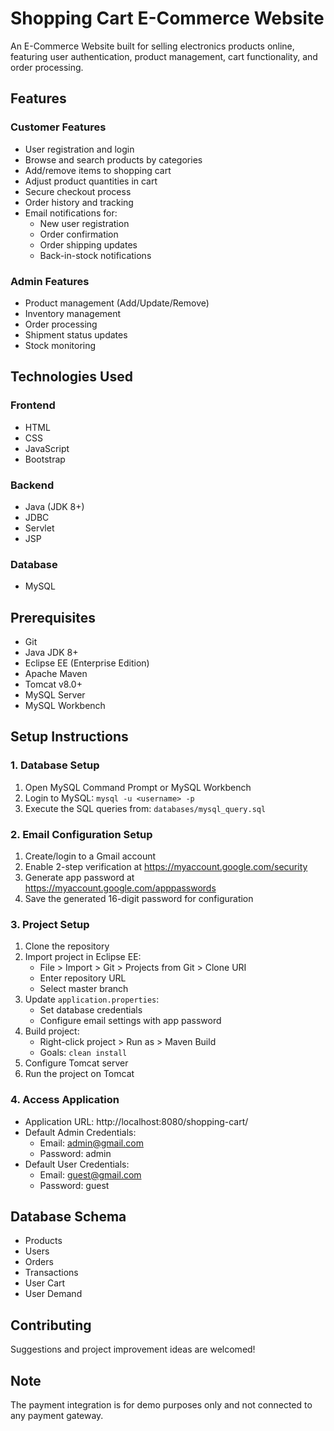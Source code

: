 # Shopping Cart E-Commerce Website

An E-Commerce Website built for selling electronics products online, featuring user authentication, product management, cart functionality, and order processing.

## Features

### Customer Features
- User registration and login
- Browse and search products by categories
- Add/remove items to shopping cart
- Adjust product quantities in cart
- Secure checkout process
- Order history and tracking
- Email notifications for:
  - New user registration
  - Order confirmation
  - Order shipping updates
  - Back-in-stock notifications

### Admin Features
- Product management (Add/Update/Remove)
- Inventory management
- Order processing
- Shipment status updates
- Stock monitoring

## Technologies Used

### Frontend
- HTML
- CSS
- JavaScript
- Bootstrap

### Backend
- Java (JDK 8+)
- JDBC
- Servlet
- JSP

### Database
- MySQL

## Prerequisites

- Git
- Java JDK 8+
- Eclipse EE (Enterprise Edition)
- Apache Maven
- Tomcat v8.0+
- MySQL Server
- MySQL Workbench

## Setup Instructions

### 1. Database Setup
1. Open MySQL Command Prompt or MySQL Workbench
2. Login to MySQL: `mysql -u <username> -p`
3. Execute the SQL queries from: `databases/mysql_query.sql`

### 2. Email Configuration Setup
1. Create/login to a Gmail account
2. Enable 2-step verification at https://myaccount.google.com/security
3. Generate app password at https://myaccount.google.com/apppasswords
4. Save the generated 16-digit password for configuration

### 3. Project Setup
1. Clone the repository
2. Import project in Eclipse EE:
   - File > Import > Git > Projects from Git > Clone URI
   - Enter repository URL
   - Select master branch
3. Update `application.properties`:
   - Set database credentials
   - Configure email settings with app password
4. Build project:
   - Right-click project > Run as > Maven Build
   - Goals: `clean install`
5. Configure Tomcat server
6. Run the project on Tomcat

### 4. Access Application
- Application URL: http://localhost:8080/shopping-cart/
- Default Admin Credentials:
  - Email: admin@gmail.com
  - Password: admin
- Default User Credentials:
  - Email: guest@gmail.com
  - Password: guest

## Database Schema
- Products
- Users
- Orders
- Transactions
- User Cart
- User Demand

## Contributing
Suggestions and project improvement ideas are welcomed!

## Note
The payment integration is for demo purposes only and not connected to any payment gateway.
